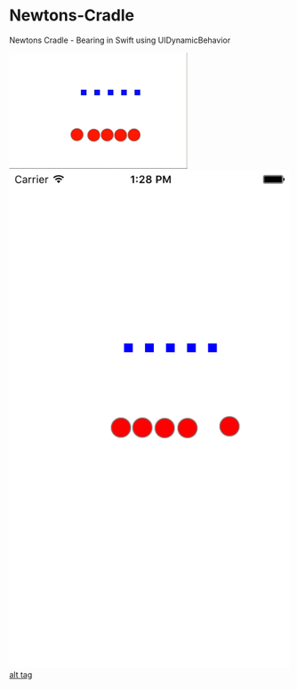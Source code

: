 # Newtons-Cradle
Newtons Cradle - Bearing in Swift using UIDynamicBehavior

![Alt tag](/newtons%20cradle.gif)
</br>
![Alt tag](/newtonCradleSimulator.png)
</br>
[alt tag](https://raw.githubusercontent.com/bishalg/Newtons-Cradle/master/newtons%20cradle.gif)

